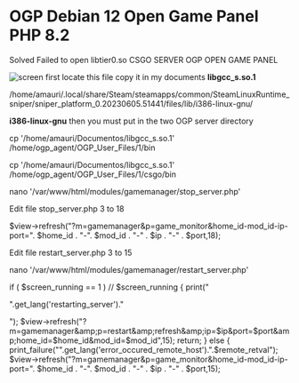 # OGP Debian 12 Open Game Panel PHP 8.2
Solved Failed to open libtier0.so CSGO SERVER OGP OPEN GAME PANEL

![screen](https://github.com/007amauri/OGP/assets/19276454/94ae8110-0db7-4cc9-b7ef-cbb0999ddc76)
first locate this file copy it in my documents
**libgcc_s.so.1**

/home/amauri/.local/share/Steam/steamapps/common/SteamLinuxRuntime_sniper/sniper_platform_0.20230605.51441/files/lib/i386-linux-gnu/

**i386-linux-gnu**
then you must put in the two OGP server directory

cp '/home/amauri/Documentos/libgcc_s.so.1' /home/ogp_agent/OGP_User_Files/1/bin

cp '/home/amauri/Documentos/libgcc_s.so.1' /home/ogp_agent/OGP_User_Files/1/csgo/bin


nano '/var/www/html/modules/gamemanager/stop_server.php'

Edit file stop_server.php 3 to 18

$view->refresh("?m=gamemanager&amp;p=game_monitor&amp;home_id-mod_id-ip-port=". $home_id . "-". $mod_id . "-" . $ip . "-" . $port,18);

Edit file restart_server.php 3 to 15

nano '/var/www/html/modules/gamemanager/restart_server.php'

if ( $screen_running == 1 ) // $screen_running
{
  print("<p class='note'>".get_lang('restarting_server')."</p>");
   $view->refresh("?m=gamemanager&amp;p=restart&amp;refresh&amp;ip=$ip&amp;port=$port&amp;home_id=$home_id&amp;mod_id=$mod_id",15);
   return;
}
else
{
 print_failure("".get_lang('error_occured_remote_host').".$remote_retval");
 $view->refresh("?m=gamemanager&amp;p=game_monitor&amp;home_id-mod_id-ip-port=". $home_id . "-". $mod_id . "-" . $ip . "-" . $port,15);



